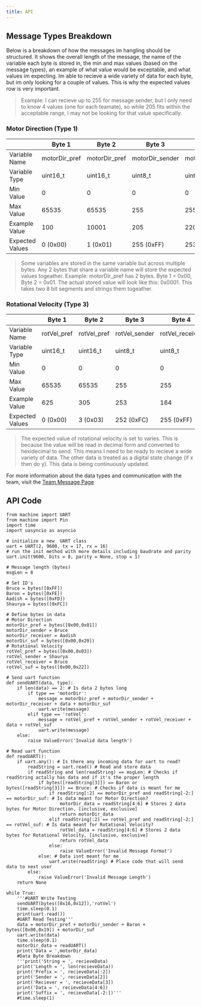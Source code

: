 ```yaml
---
title: API
---
```


## Message Types Breakdown

Below is a breakdown of how the messages im hangling should be structured. It shows the overall length of the message, the name of the variable each byte is stored in, the min and max values (based on the message types), an example of what value would be exceptable, and what values im expecting. Im able to recieve a wide variety of data for each byte, but im only looking for a couple of values. This is why the expected values row is very important.
> Example: I can recieve up to 255 for message sender, but I only need to know 4 values (one for each teamate), so while 205 fits within the acceptable range, I may not be looking for that value specifically.

### Motor Direction (Type 1)

|  | Byte 1 | Byte 2 | Byte 3 | Byte 4 | Byte 5 | Byte 6 | Byte 7 | Byte 8 |
|---|---|---|---|---|---|---|---|---|
| Variable Name | motorDir_pref | motorDir_pref | motorDir_sender | motorDir_receiver | motorDir_data | motorDir_data | motorDir_suf | motorDir_suf |
| Variable Type | uint16_t | uint16_t | uint8_t | uint8_t | uint16_t | uint16_t | uint16_t | uint16_t |
| Min Value | 0 | 0 | 0 | 0 | 0 | 0 | 0 | 0 |
| Max Value | 65535 | 65535 | 255 | 255 | 65535 | 65535 | 65535 | 65535 |
| Example Value | 100 | 10001 | 205 | 220 | 2886 | 17025 | 2040 | 2001 |
| Expected Values | 0 (0x00) | 1 (0x01) | 255 (0xFF) | 253 (0xFD) | 0 (0x00)<br>0 (0x00) | 64 (0x40)<br>65 (0x41) | 0 (0x00) | 32 (0x20) |

> Some variables are stored in the same variable but across multiple bytes. Any 2 bytes that share a variable name will store the expected values togeather. Example: motorDir_pref has 2 bytes. Byte 1 = 0x00, Byte 2 = 0x01. The actual stored value will look like this: 0x0001. This takes two 8 bit segments and strings them togeather.

### Rotational Velocity (Type 3)

|  | Byte 1 | Byte 2 | Byte 3 | Byte 4 | Byte 5 | Byte 6 | Byte 7 | Byte 8 |
|---|---|---|---|---|---|---|---|---|
| Variable Name | rotVel_pref | rotVel_pref | rotVel_sender | rotVel_receiver | rotVel_data | rotVel_data | rotVel_suf | rotVel_suf |
| Variable Type | uint16_t | uint16_t | uint8_t | uint8_t | uint16_t | uint16_t | uint16_t | uint16_t |
| Min Value | 0 | 0 | 0 | 0 | 0 | 0 | 0 | 0 |
| Max Value | 65535 | 65535 | 255 | 255 | 65535 | 65535 | 65535 | 65535 |
| Example Value | 625 | 305 | 253 | 164 | 53244 | 27784 | 7357 | 21346 |
| Expected Values | 0 (0x00) | 3 (0x03) | 252 (0xFC) | 255 (0xFF) | Varies | Varies | 0 (0x00) | 34 (0x22) |

> The expected value of rotational velocity is set to varies. This is because the value will be read in decimal form and converted to hexidecimal to send. This means I need to be ready to recieve a wide variety of data. The other data is treated as a digital state change (if x then do y). This data is being continuously updated.

For more information about the data types and communication with the team, visit the [Team Message Page](https://egr314-2025-s-309.github.io/Block-Process-Diagrams-Message-Structure/)

## API Code
```
from machine import UART
from machine import Pin
import time
import uasyncio as asyncio

# initialize a new  UART class
uart = UART(2, 9600, tx = 17, rx = 16)
# run the init method with more details including baudrate and parity
uart.init(9600, bits = 8, parity = None, stop = 1) 

# Message length (bytes)
msgLen = 8

# Set ID's
Bruce = bytes([0xFF])
Baron = bytes([0xFE])
Aadish = bytes([0xFD])
Shaurya = bytes([0xFC])

# Define bytes in data
# Motor Direction
motorDir_pref = bytes([0x00,0x01])
motorDir_sender = Bruce
motorDir_receiver = Aadish
motorDir_suf = bytes([0x00,0x20])
# Rotational Velocity
rotVel_pref = bytes([0x00,0x03])
rotVel_sender = Shaurya
rotVel_receiver = Bruce
rotVel_suf = bytes([0x00,0x22])

# Send uart function
def sendUART(data, type):
    if len(data) == 2: # Is data 2 bytes long
        if type == 'motorDir':
            message = motorDir_pref + motorDir_sender + motorDir_receiver + data + motorDir_suf
            uart.write(message)
        elif type == 'rotVel':
            message = rotVel_pref + rotVel_sender + rotVel_receiver + data + rotVel_suf
            uart.write(message)
    else:
        raise ValueError('Invalid data length')

# Read uart function
def readUART(): 
    if uart.any(): # Is there any incoming data for uart to read?
        readString = uart.read() # Read and store data
        if readString and len(readString) == msgLen: # Checks if readString actally has data and if it's the proper length
            if bytes([readString[3]]) == Baron or bytes([readString[3]]) == Bruce: # Checks if data is meant for me
                if readString[:2] == motorDir_pref and readString[-2:] == motorDir_suf: # Is data meant for Motor Direction?
                    motorDir_data = readString[4:6] # Stores 2 data bytes for Motor Direction, [inclusive, exclusive]
                    return motorDir_data
                elif readString[:2] == rotVel_pref and readString[-2:] == rotVel_suf: # Is data meant for Rotational Velocity?
                    rotVel_data = readString[4:6] # Stores 2 data bytes for Rotational Velocity, [inclusive, exclusive]
                    return rotVel_data
                else:
                    raise ValueError('Invalid Message Format')
            else: # Data isnt meant for me
                uart.write(readString) # Place code that will send data to next user
        else:
            raise ValueError('Invalid Message Length')
    return None

while True:
    '''#UART Write Testing
    sendUART(bytes([0x16,0x12]),'rotVel')
    time.sleep(0.1)
    print(uart.read())
    #UART Read Testing'''
    data = motorDir_pref + motorDir_sender + Baron + bytes([0x00,0x19]) + motorDir_suf
    uart.write(data)
    time.sleep(0.1)
    motorDir_data = readUART()
    print('Data = ',motorDir_data)
    #Data Byte Breakdown
    '''print('String = ', recieveData)
    print('Length = ', len(recieveData))
    print('Prefix = ', recieveData[:2])
    print('Sender = ', recieveData[2])
    print('Reciever = ', recieveData[3])
    print('Data = ', recieveData[4:6])
    print('Suffix = ', recieveData[-2:])'''
    #time.sleep(1)
```
